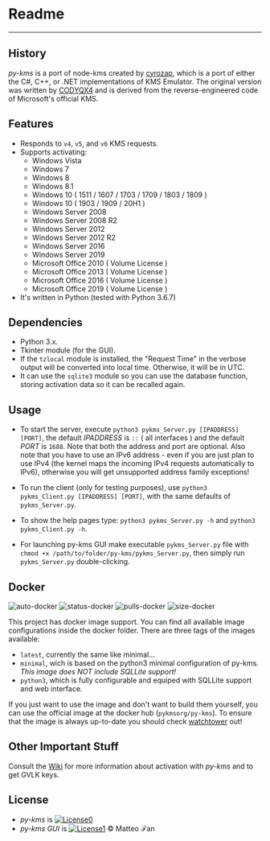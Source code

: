 # Readme
***

## History
_py-kms_ is a port of node-kms created by [cyrozap](http://forums.mydigitallife.info/members/183074-markedsword), which is a port of either the C#, C++, or .NET implementations of KMS Emulator. The original version was written by [CODYQX4](http://forums.mydigitallife.info/members/89933-CODYQX4) and is derived from the reverse-engineered code of Microsoft's official KMS.

## Features
- Responds to `v4`, `v5`, and `v6` KMS requests.
- Supports activating:
	- Windows Vista 
	- Windows 7 
	- Windows 8
	- Windows 8.1
	- Windows 10 ( 1511 / 1607 / 1703 / 1709 / 1803 / 1809 )
    - Windows 10 ( 1903 / 1909 / 20H1 )
	- Windows Server 2008
	- Windows Server 2008 R2
	- Windows Server 2012
	- Windows Server 2012 R2
	- Windows Server 2016
	- Windows Server 2019
	- Microsoft Office 2010 ( Volume License )
	- Microsoft Office 2013 ( Volume License )
	- Microsoft Office 2016 ( Volume License )
	- Microsoft Office 2019 ( Volume License )
- It's written in Python (tested with Python 3.6.7)

## Dependencies
- Python 3.x.
- Tkinter module (for the GUI).
- If the `tzlocal` module is installed, the "Request Time" in the verbose output will be converted into local time. Otherwise, it will be in UTC.
- It can use the `sqlite3` module so you can use the database function, storing activation data so it can be recalled again.
       
## Usage
- To start the server, execute `python3 pykms_Server.py [IPADDRESS] [PORT]`, the default _IPADDRESS_ is `::` ( all interfaces ) and the default _PORT_ is `1688`. Note that both the address and port are optional. Also note that you have to use an IPv6 address - even if you are just plan to use IPv4 (the kernel maps the incoming IPv4 requests automatically to IPv6), otherwise you will get unsupported address family exceptions!
- To run the client (only for testing purposes), use `python3 pykms_Client.py [IPADDRESS] [PORT]`, with the same defaults of `pykms_Server.py`.
- To show the help pages type: `python3 pykms_Server.py -h` and `python3 pykms_Client.py -h`.

- For launching py-kms GUI make executable `pykms_Server.py` file with `chmod +x /path/to/folder/py-kms/pykms_Server.py`, then simply run `pykms_Server.py` double-clicking.

## Docker
![auto-docker](https://img.shields.io/docker/cloud/automated/pykmsorg/py-kms)
![status-docker](https://img.shields.io/docker/cloud/build/pykmsorg/py-kms)
![pulls-docker](https://img.shields.io/docker/pulls/pykmsorg/py-kms)
![size-docker](https://img.shields.io/docker/image-size/pykmsorg/py-kms)

This project has docker image support. You can find all available image configurations inside the docker folder.
There are three tags of the images available:

* `latest`, currently the same like minimal...
* `minimal`, wich is based on the python3 minimal configuration of py-kms. _This image does NOT include SQLLite support!_
* `python3`, which is fully configurable and equiped with SQLLite support and web interface.

If you just want to use the image and don't want to build them yourself, you can use the official image at the docker hub (`pykmsorg/py-kms`).
To ensure that the image is always up-to-date you should check [watchtower](https://github.com/containrrr/watchtower) out!

## Other Important Stuff
Consult the [Wiki](https://github.com/SystemRage/py-kms/wiki) for more information about activation with _py-kms_ and to get GVLK keys.

## License
   - _py-kms_ is [![License0](https://img.shields.io/badge/license-unlicense-lightgray.svg)](https://github.com/SystemRage/py-kms/blob/master/LICENSE)
   - _py-kms GUI_ is [![License1](https://img.shields.io/badge/License-MIT-yellow.svg)](https://github.com/SystemRage/py-kms/blob/master/LICENSE.gui.md) © Matteo ℱan
